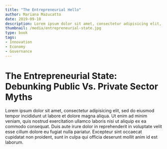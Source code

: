 ```yaml
---
title: "The Entrepreneurial Hello"
author: Mariana Mazucatto
date: 2019-09-10
description: Lorem ipsum dolor sit amet, consectetur adipisicing elit, sed do eiusmod tempor incididunt ut labore et dolore magna aliqua.
thumbnail: /media/entrepreneurial-state.jpg
type: book
tags:
- Innovation
- Economy
- Governance
---
```


# The Entrepreneurial State: Debunking Public Vs. Private Sector Myths

Lorem ipsum dolor sit amet, consectetur adipisicing elit, sed do eiusmod tempor incididunt ut labore et dolore magna aliqua. Ut enim ad minim veniam, quis nostrud exercitation ullamco laboris nisi ut aliquip ex ea commodo consequat. Duis aute irure dolor in reprehenderit in voluptate velit esse cillum dolore eu fugiat nulla pariatur. Excepteur sint occaecat cupidatat non proident, sunt in culpa qui officia deserunt mollit anim id est laborum.
